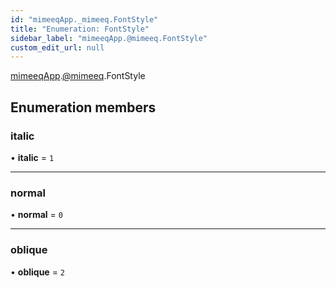 ```yaml
---
id: "mimeeqApp._mimeeq.FontStyle"
title: "Enumeration: FontStyle"
sidebar_label: "mimeeqApp.@mimeeq.FontStyle"
custom_edit_url: null
---
```


[mimeeqApp](../modules/mimeeqApp.md).[@mimeeq](../namespaces/mimeeqApp._mimeeq.md).FontStyle

## Enumeration members

### italic

• **italic** = `1`

___

### normal

• **normal** = `0`

___

### oblique

• **oblique** = `2`
